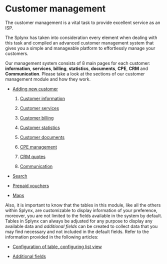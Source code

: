Customer management
=========

The customer management is a vital task to provide excellent service as an ISP.

The Splynx has taken into consideration every element when dealing with this task and compiled an advanced customer management system that gives you a simple and manageable platform to effortlessly manage your customers.

Our management system consists of 8 main pages for each customer: **information**, **services**, **billing**, **statistics**, **documents**, **CPE**, **CRM** and **Communication**. Please take a look at the sections of our customer management module and how they work.


* [Adding new customer](customer_management/add_new_customer/add_new_customer.md)

  1. [Customer information](customer_management/customer_information/customer_information.md)

  2. [Customer services](customer_management/customer_services/customer_services.md)

  3. [Customer billing](customer_management/customer_billing/customer_billing.md)

  4. [Customer statistics](customer_management/customer_statistics/customer_statistics.md)

  5. [Customer documents](customer_management/customer_documents/customer_documents.md)

  6. [CPE management](customer_management/cpe_management/cpe_management.md)

  7. [CRM quotes](crm/quotes/quotes.md)

  8. [Communication](my_profile/imap/imap.md)

* [Search](customer_management/search/search.md)

* [Prepaid vouchers](customer_management/prepaid_vouchers/prepaid_vouchers.md)

* [Maps](customer_management/maps/maps.md)


Also, it is important to know that the tables in this module, like all the others within Splynx, are customizable to display information of your preference, moreover, you are not limited to the fields available in the system by default. Tables in Splynx can always be adjusted for any purpose to display any available data and *additional fields* can be created to collect data that you may find necessary and not included in the default fields. Refer to the information provided in the following articles:

- [Configuration of table, configuring list view](customer_management/configuration_of_the_table/configuration_of_the_table.md)

- [Additional fields](customer_management/custom_additional_fields/custom_additional_fields.md)
